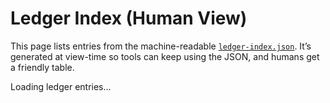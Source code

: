 # Ledger Index (Human View)

This page lists entries from the machine-readable [`ledger-index.json`](ledger-index.json).
It’s generated at view-time so tools can keep using the JSON, and humans get a friendly table.

<div id="ledger-target">Loading ledger entries…</div>

<script>
(function () {
  const mount = document.getElementById('ledger-target');

  function renderTable(entries) {
    if (!Array.isArray(entries) || entries.length === 0) {
      mount.textContent = 'No entries yet.';
      return;
    }
    const table = document.createElement('table');
    table.style.width = '100%';
    table.style.borderCollapse = 'collapse';
    const thead = document.createElement('thead');
    const headerRow = document.createElement('tr');
    ['Date','Title','File'].forEach(h => {
      const th = document.createElement('th');
      th.textContent = h;
      th.style.textAlign = 'left';
      th.style.padding = '8px 6px';
      th.style.borderBottom = '1px solid #ddd';
      headerRow.appendChild(th);
    });
    thead.appendChild(headerRow);
    table.appendChild(thead);

    const tbody = document.createElement('tbody');
    entries.forEach(e => {
      const tr = document.createElement('tr');

      function td(textOrNode) {
        const td = document.createElement('td');
        td.style.padding = '8px 6px';
        if (typeof textOrNode === 'string') td.textContent = textOrNode;
        else td.appendChild(textOrNode);
        return td;
      }

      const date = e.date || '';
      const title = e.title || e.id || '(untitled)';
      const file = e.file || '';

      const link = document.createElement('a');
      link.href = file;              // keep relative path, works in Pages
      link.textContent = file || '(missing)';

      tr.appendChild(td(date));
      tr.appendChild(td(title));
      tr.appendChild(td(link));
      tbody.appendChild(tr);
    });

    table.appendChild(tbody);
    mount.innerHTML = '';
    mount.appendChild(table);
  }

  fetch('ledger-index.json')
    .then(r => r.json())
    .then(json => renderTable(json.entries || []))
    .catch(err => {
      console.error(err);
      mount.textContent = 'Could not load ledger-index.json';
    });
})();
</script>
